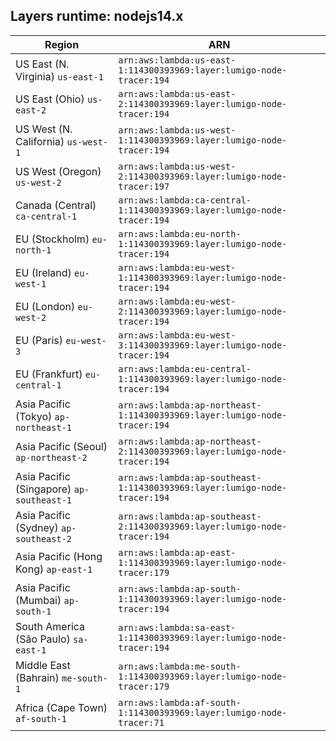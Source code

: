 Layers runtime: nodejs14.x
----
| Region | ARN |
| --- | --- |
|US East (N. Virginia)  `us-east-1`|`arn:aws:lambda:us-east-1:114300393969:layer:lumigo-node-tracer:194`|
|US East (Ohio)  `us-east-2`|`arn:aws:lambda:us-east-2:114300393969:layer:lumigo-node-tracer:194`|
|US West (N. California)  `us-west-1`|`arn:aws:lambda:us-west-1:114300393969:layer:lumigo-node-tracer:194`|
|US West (Oregon)  `us-west-2`|`arn:aws:lambda:us-west-2:114300393969:layer:lumigo-node-tracer:197`|
|Canada (Central)  `ca-central-1`|`arn:aws:lambda:ca-central-1:114300393969:layer:lumigo-node-tracer:194`|
|EU (Stockholm)  `eu-north-1`|`arn:aws:lambda:eu-north-1:114300393969:layer:lumigo-node-tracer:194`|
|EU (Ireland)  `eu-west-1`|`arn:aws:lambda:eu-west-1:114300393969:layer:lumigo-node-tracer:194`|
|EU (London)  `eu-west-2`|`arn:aws:lambda:eu-west-2:114300393969:layer:lumigo-node-tracer:194`|
|EU (Paris)  `eu-west-3`|`arn:aws:lambda:eu-west-3:114300393969:layer:lumigo-node-tracer:194`|
|EU (Frankfurt)  `eu-central-1`|`arn:aws:lambda:eu-central-1:114300393969:layer:lumigo-node-tracer:194`|
|Asia Pacific (Tokyo)  `ap-northeast-1`|`arn:aws:lambda:ap-northeast-1:114300393969:layer:lumigo-node-tracer:194`|
|Asia Pacific (Seoul)  `ap-northeast-2`|`arn:aws:lambda:ap-northeast-2:114300393969:layer:lumigo-node-tracer:194`|
|Asia Pacific (Singapore)  `ap-southeast-1`|`arn:aws:lambda:ap-southeast-1:114300393969:layer:lumigo-node-tracer:194`|
|Asia Pacific (Sydney)  `ap-southeast-2`|`arn:aws:lambda:ap-southeast-2:114300393969:layer:lumigo-node-tracer:194`|
|Asia Pacific (Hong Kong)  `ap-east-1`|`arn:aws:lambda:ap-east-1:114300393969:layer:lumigo-node-tracer:179`|
|Asia Pacific (Mumbai)  `ap-south-1`|`arn:aws:lambda:ap-south-1:114300393969:layer:lumigo-node-tracer:194`|
|South America (São Paulo)  `sa-east-1`|`arn:aws:lambda:sa-east-1:114300393969:layer:lumigo-node-tracer:194`|
|Middle East (Bahrain)  `me-south-1`|`arn:aws:lambda:me-south-1:114300393969:layer:lumigo-node-tracer:179`|
|Africa (Cape Town)  `af-south-1`|`arn:aws:lambda:af-south-1:114300393969:layer:lumigo-node-tracer:71`|
